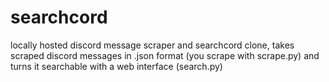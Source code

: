 # searchcord
locally hosted discord message scraper and searchcord clone, takes scraped discord messages in .json format (you scrape with scrape.py) and turns it searchable with a web interface (search.py)
